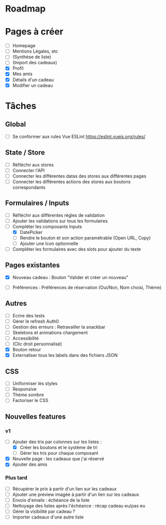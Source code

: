 # Roadmap

# Pages à créer

- [ ] Homepage
- [ ] Mentions Légales, etc
- [ ] (Synthèse de liste)
- [ ] (Import des cadeaux)
- [x] Profil
- [x] Mes amis
- [x] Détails d'un cadeau
- [x] Modifier un cadeau

# Tâches

## Global
- [ ] Se conformer aux rules Vue ESLint https://eslint.vuejs.org/rules/

## State / Store
- [ ] Réfléchir aux stores
- [ ] Connecter l'API
- [ ] Connecter les différentes datas des stores aux différentes pages
- [ ] Connecter les différentes actions des stores aux boutons correspondants

## Formulaires / Inputs
- [ ] Réfléchir aux différentes règles de validation
- [ ] Ajouter les validations sur tous les formulaires
- [ ] Compléter les composants Inputs 
    - [x] DatePicker
    - [ ] Rendre le bouton et son action paramétrable (Open URL, Copy)
    - [ ] Ajouter une Icon optionnelle
- [ ] Compléter les formulaires avec des slots pour ajouter du texte

## Pages existantes
- [x] Nouveau cadeau : Bouton "Valider et créer un nouveau"
- [ ] Préférences : Préférences de réservation (Oui/Non, Nom choisi, Thème)


## Autres
- [ ] Ecrire des tests
- [ ] Gérer le refresh Auth0
- [ ] Gestion des erreurs : Retravailler la snackbar
- [ ] Skeletons et animations chargement
- [ ] Accessibilité
- [ ] (Clic droit personnalisé)
- [x] Bouton retour
- [x] Externaliser tous les labels dans des fichiers JSON

## CSS
- [ ] Uniformiser les styles
- [ ] Responsive
- [ ] Thème sombre
- [ ] Factoriser le CSS

## Nouvelles features 

### v1
- [ ] Ajouter des tris par colonnes sur les listes :
    - [x] Créer les boutons et le système de tri
    - [ ] Gérer les tris pour chaque composant 
- [x] Nouvelle page : les cadeaux que j'ai réservé
- [x] Ajouter des amis

### Plus tard
- [ ] Récupérer le prix à partir d'un lien sur les cadeaux
- [ ] Ajouter une preview imagée à partir d'un lien sur les cadeaux
- [ ] Envois d'emails : échéance de la liste
- [ ] Nettoyage des listes après l'échéance : récap cadeau eu/pas eu
- [ ] Gérer la visibilité par cadeau ?
- [ ] Importer cadeaux d'une autre liste

